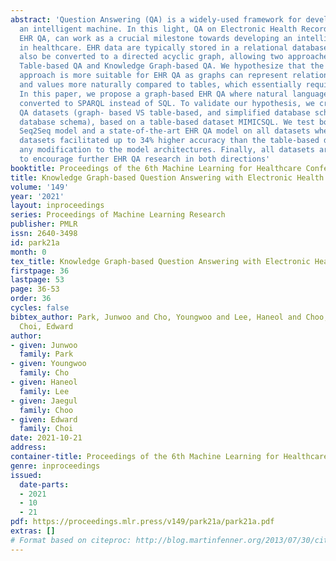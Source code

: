 ```yaml
---
abstract: 'Question Answering (QA) is a widely-used framework for developing and evaluating
  an intelligent machine. In this light, QA on Electronic Health Records (EHR), namely
  EHR QA, can work as a crucial milestone towards developing an intelligent agent
  in healthcare. EHR data are typically stored in a relational database, which can
  also be converted to a directed acyclic graph, allowing two approaches for EHR QA:
  Table-based QA and Knowledge Graph-based QA. We hypothesize that the graph-based
  approach is more suitable for EHR QA as graphs can represent relations between entities
  and values more naturally compared to tables, which essentially require JOIN operations.
  In this paper, we propose a graph-based EHR QA where natural language queries are
  converted to SPARQL instead of SQL. To validate our hypothesis, we create four EHR
  QA datasets (graph- based VS table-based, and simplified database schema VS original
  database schema), based on a table-based dataset MIMICSQL. We test both a simple
  Seq2Seq model and a state-of-the-art EHR QA model on all datasets where the graph-based
  datasets facilitated up to 34% higher accuracy than the table-based dataset without
  any modification to the model architectures. Finally, all datasets are open-sourced
  to encourage further EHR QA research in both directions'
booktitle: Proceedings of the 6th Machine Learning for Healthcare Conference
title: Knowledge Graph-based Question Answering with Electronic Health Records
volume: '149'
year: '2021'
layout: inproceedings
series: Proceedings of Machine Learning Research
publisher: PMLR
issn: 2640-3498
id: park21a
month: 0
tex_title: Knowledge Graph-based Question Answering with Electronic Health Records
firstpage: 36
lastpage: 53
page: 36-53
order: 36
cycles: false
bibtex_author: Park, Junwoo and Cho, Youngwoo and Lee, Haneol and Choo, Jaegul and
  Choi, Edward
author:
- given: Junwoo
  family: Park
- given: Youngwoo
  family: Cho
- given: Haneol
  family: Lee
- given: Jaegul
  family: Choo
- given: Edward
  family: Choi
date: 2021-10-21
address:
container-title: Proceedings of the 6th Machine Learning for Healthcare Conference
genre: inproceedings
issued:
  date-parts:
  - 2021
  - 10
  - 21
pdf: https://proceedings.mlr.press/v149/park21a/park21a.pdf
extras: []
# Format based on citeproc: http://blog.martinfenner.org/2013/07/30/citeproc-yaml-for-bibliographies/
---
```

